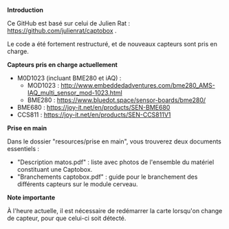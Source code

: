 **Introduction**

Ce GitHub est basé sur celui de Julien Rat : https://github.com/julienrat/captobox .

Le code a été fortement restructuré, et de nouveaux capteurs sont pris en charge.

**Capteurs pris en charge actuellement**

- M0D1023 (incluant BME280 et iAQ) :
	- MOD1023 : http://www.embeddedadventures.com/bme280_AMS-IAQ_multi_sensor_mod-1023.html
	- BME280 : https://www.bluedot.space/sensor-boards/bme280/
- BME680 : https://joy-it.net/en/products/SEN-BME680
- CCS811 : https://joy-it.net/en/products/SEN-CCS811V1

**Prise en main**

Dans le dossier "resources/prise en main", vous trouverez deux documents essentiels :
- "Description matos.pdf" : liste avec photos de l'ensemble du matériel constituant une Captobox.
- "Branchements captobox.pdf" : guide pour le branchement des différents capteurs sur le module cerveau.

**Note importante**

À l'heure actuelle, il est nécessaire de redémarrer la carte lorsqu'on change de capteur, pour que celui-ci soit détecté.
